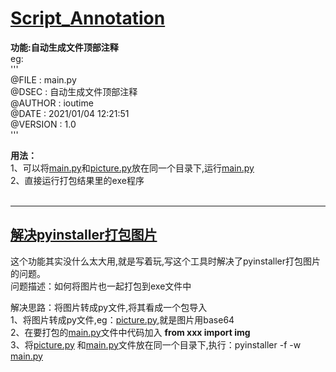 # **[Script_Annotation](https://github.com/ioutime/Script_Annotation)**<br>

**功能:自动生成文件顶部注释**<br>
     eg:<br>'''<br>
        @FILE    :   main.py<br>
        @DSEC    :   自动生成文件顶部注释<br>
        @AUTHOR  :   ioutime<br>
        @DATE    :   2021/01/04  12:21:51<br>
        @VERSION :   1.0<br>
        '''<br>

**用法：** <br>
    1、可以将[main.py](https://github.com/ioutime/Script_Annotation/blob/master/main.py)和[picture.py](https://github.com/ioutime/Script_Annotation/blob/master/picture.py)放在同一个目录下,运行[main.py](https://github.com/ioutime/Script_Annotation/blob/master/main.py)<br>
    2、直接运行打包结果里的exe程序<br>
<br>

***
## [解决pyinstaller打包图片](https://github.com/ioutime/Script_Annotation/tree/master/%E6%89%93%E5%8C%85%E7%A8%8B%E5%BA%8F)

这个功能其实没什么太大用,就是写着玩,写这个工具时解决了pyinstaller打包图片的问题。<br>
问题描述：如何将图片也一起打包到exe文件中<br>

解决思路：将图片转成py文件,将其看成一个包导入<br>
    1、将图片转成py文件,eg：[picture.py](https://github.com/ioutime/Script_Annotation/blob/master/picture.py),就是图片用base64<br>
    2、在要打包的[main.py](https://github.com/ioutime/Script_Annotation/blob/master/main.py)文件中代码加入 **from xxx import img**<br>
    3、将[picture.py](https://github.com/ioutime/Script_Annotation/blob/master/picture.py) 和[main.py](https://github.com/ioutime/Script_Annotation/blob/master/main.py)文件放在同一个目录下,执行：pyinstaller -f -w [main.py](https://github.com/ioutime/Script_Annotation/blob/master/main.py)